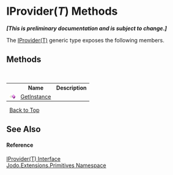 # IProvider(*T*) Methods
 _**\[This is preliminary documentation and is subject to change.\]**_

The <a href="T_Jodo_Extensions_Primitives_IProvider_1">IProvider(T)</a> generic type exposes the following members.


## Methods
&nbsp;<table><tr><th></th><th>Name</th><th>Description</th></tr><tr><td>![Public method](media/pubmethod.gif "Public method")</td><td><a href="M_Jodo_Extensions_Primitives_IProvider_1_GetInstance">GetInstance</a></td><td /></tr></table>&nbsp;
<a href="#iprovider(*t*)-methods">Back to Top</a>

## See Also


#### Reference
<a href="T_Jodo_Extensions_Primitives_IProvider_1">IProvider(T) Interface</a><br /><a href="N_Jodo_Extensions_Primitives">Jodo.Extensions.Primitives Namespace</a><br />